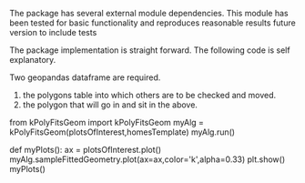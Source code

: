 The package has several external module dependencies.
This module has been tested for basic functionality and reproduces reasonable results
future version to include tests

The package implementation is straight forward.
The following code is self explanatory.

Two geopandas dataframe are required.
1. the polygons table into which others are to be checked and moved.
2. the polygon that will go in and sit in the above.

from kPolyFitsGeom import kPolyFitsGeom
myAlg = kPolyFitsGeom(plotsOfInterest,homesTemplate)
myAlg.run()

def myPlots():
    ax = plotsOfInterest.plot()
    myAlg.sampleFittedGeometry.plot(ax=ax,color='k',alpha=0.33)
    plt.show()
myPlots()